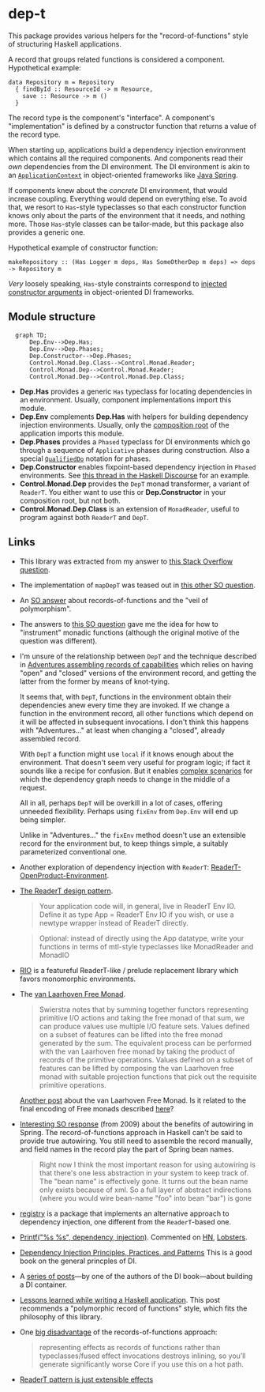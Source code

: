 # dep-t

This package provides various helpers for the "record-of-functions" style of
structuring Haskell applications. 

A record that groups related functions is considered a component. Hypothetical example:

```
data Repository m = Repository
  { findById :: ResourceId -> m Resource,
    save :: Resource -> m ()
  } 
```

The record type is the component's "interface". A component's "implementation" is
defined by a constructor function that returns a value of the record type.

When starting up, applications build a dependency injection environment
which contains all the required components. And components read their *own* dependencies
from the DI environment. The DI environment is akin to an
[`ApplicationContext`](https://docs.spring.io/spring-framework/docs/current/javadoc-api/org/springframework/context/ApplicationContext.html)
in object-oriented frameworks like [Java
Spring](https://docs.spring.io/spring-framework/docs/current/reference/html/).

If components knew about the *concrete* DI environment, that would increase
coupling. Everything would depend on everything else. To avoid that, we resort
to `Has`-style typeclasses so that each constructor function knows only about the
parts of the environment that it needs, and nothing more. Those `Has`-style classes can
be tailor-made, but this package also provides a generic one. 

Hypothetical example of constructor function:

```
makeRepository :: (Has Logger m deps, Has SomeOtherDep m deps) => deps -> Repository m
```

*Very* loosely speaking, `Has`-style constraints correspond to [injected
constructor arguments](https://docs.spring.io/spring-framework/docs/current/reference/html/core.html#beans-constructor-injection) in object-oriented DI frameworks.

## Module structure

```mermaid
  graph TD;
      Dep.Env-->Dep.Has;
      Dep.Env-->Dep.Phases;
      Dep.Constructor-->Dep.Phases;
      Control.Monad.Dep.Class-->Control.Monad.Reader;
      Control.Monad.Dep-->Control.Monad.Reader;
      Control.Monad.Dep-->Control.Monad.Dep.Class;
```

- __Dep.Has__ provides a generic `Has` typeclass for locating dependencies in an
environment. Usually, component implementations import this module.
- __Dep.Env__ complements __Dep.Has__ with helpers for building dependency injection environments. Usually, only the [composition root](https://stackoverflow.com/questions/6277771/what-is-a-composition-root-in-the-context-of-dependency-injection) of the application imports this module.
- __Dep.Phases__ provides a `Phased` typeclass for DI environments which go through a sequence of `Applicative` phases during construction. Also a special [`QualifiedDo`](https://downloads.haskell.org/ghc/latest/docs/users_guide/exts/qualified_do.html#extension-QualifiedDo) notation for phases.
- __Dep.Constructor__ enables fixpoint-based dependency injection in `Phased` environments. See [this thread in the Haskell Discourse](https://discourse.haskell.org/t/dependency-injection-fixed-points-and-monoidal-accumulators/5557) for an example.
- __Control.Monad.Dep__ provides the `DepT` monad transformer, a variant of `ReaderT`. You either want to use this or __Dep.Constructor__ in your composition root, but not both.
- __Control.Monad.Dep.Class__ is an extension of `MonadReader`, useful to program against both `ReaderT` and `DepT`.

## Links

- This library was extracted from my answer to [this Stack Overflow
  question](https://stackoverflow.com/a/61782258/1364288).

- The implementation of `mapDepT` was teased out in [this other SO question](https://stackoverflow.com/questions/65710657/writing-a-zooming-function-for-a-readert-like-monad-transformer).

- An [SO
  answer](https://stackoverflow.com/questions/57703898/how-to-call-impure-functions-from-pure-ones/57714058#57714058)
  about records-of-functions and the "veil of polymorphism".

- The answers to [this SO
  question](https://stackoverflow.com/questions/61642492/simplifying-the-invocation-of-functions-stored-inside-an-readert-environment)
  gave me the idea for how to "instrument" monadic functions (although the
  original motive of the question was different).

- I'm unsure of the relationship between `DepT` and the technique described in
  [Adventures assembling records of
  capabilities](https://discourse.haskell.org/t/adventures-assembling-records-of-capabilities/623)
  which relies on having "open" and "closed" versions of the environment
  record, and getting the latter from the former by means of knot-tying. 

  It seems that, with `DepT`, functions in the environment obtain their
  dependencies anew every time they are invoked. If we change a function in the
  environment record, all other functions which depend on it will be affected
  in subsequent invocations. I don't think this happens with "Adventures..." at
  least when changing a "closed", already assembled record.

  With `DepT` a function might use `local` if it knows enough about the
  environment. That doesn't seem very useful for program logic; if fact it
  sounds like a recipe for confusion. But it enables [complex
  scenarios](https://www.baeldung.com/spring-abstract-routing-data-source) for
  which the dependency graph needs to change in the middle of a request.

  All in all, perhaps `DepT` will be overkill in a lot of cases, offering
  unneeded flexibility. Perhaps using `fixEnv` from `Dep.Env` will end up being
  simpler.

  Unlike in "Adventures..." the `fixEnv` method doesn't use an extensible
  record for the environment but, to keep things simple, a suitably
  parameterized conventional one.

- Another exploration of dependency injection with `ReaderT`:
  [ReaderT-OpenProduct-Environment](https://github.com/keksnicoh/ReaderT-OpenProduct-Environment).

- [The ReaderT design pattern](https://www.fpcomplete.com/blog/2017/06/readert-design-pattern/).

  > Your application code will, in general, live in ReaderT Env IO. Define it as type App = ReaderT Env IO if you wish, or use a newtype wrapper instead of ReaderT directly.

  > Optional: instead of directly using the App datatype, write your functions in terms of mtl-style typeclasses like MonadReader and MonadIO

- [RIO](http://hackage.haskell.org/package/rio) is a featureful ReaderT-like /
  prelude replacement library which favors monomorphic environments.

- The [van Laarhoven Free Monad](http://r6.ca/blog/20140210T181244Z.html).

  > Swierstra notes that by summing together functors representing primitive I/O
  > actions and taking the free monad of that sum, we can produce values use
  > multiple I/O feature sets. Values defined on a subset of features can be
  > lifted into the free monad generated by the sum. The equivalent process can
  > be performed with the van Laarhoven free monad by taking the product of
  > records of the primitive operations. Values defined on a subset of features
  > can be lifted by composing the van Laarhoven free monad with suitable
  > projection functions that pick out the requisite primitive operations. 

  [Another post](https://www.tweag.io/blog/2019-03-20-capability-free-monad/van) about the van Laarhoven Free Monad. Is it related to the final encoding of Free monads described [here](https://blog.poisson.chat/posts/2021-10-20-initial-final-free-monad.html)?

- [Interesting SO response](https://stackoverflow.com/a/634754/1364288) (from
  2009) about the benefits of autowiring in Spring. The record-of-functions
  approach in Haskell can't be said to provide true autowiring. You still need
  to assemble the record manually, and field names in the record play the part
  of Spring bean names. 

  > Right now I think the most important reason for using autowiring is that
  > there's one less abstraction in your system to keep track of. The "bean name"
  > is effectively gone. It turns out the bean name only exists because of xml. So
  > a full layer of abstract indirections (where you would wire bean-name "foo"
  > into bean "bar") is gone

- [registry](http://hackage.haskell.org/package/registry) is a package that
  implements an alternative approach to dependency injection, one different
  from the `ReaderT`-based one. 

- [Printf("%s %s", dependency, injection)](https://www.fredrikholmqvist.com/posts/print-dependency-injection/). Commented on [HN](https://news.ycombinator.com/item?id=28915630), [Lobsters](https://lobste.rs/s/4axrt6/printf_s_s_dependency_injection).

- [Dependency Injection Principles, Practices, and
  Patterns](https://www.goodreads.com/book/show/44416307-dependency-injection-principles-practices-and-patterns)
  This is a good book on the general princples of DI. 

- A [series of posts](https://twitter.com/ploeh/status/1485514524962738179)—by one of the authors of the DI book—about building a DI container.

- [Lessons learned while writing a Haskell
  application](https://gvolpe.com/blog/lessons-learned-while-writing-a-haskell-app/).
  This post recommends a "polymorphic record of functions" style, which fits
  the philosophy of this library.

- One [big disadvantage](https://www.reddit.com/r/haskell/comments/r6foxv/opinions_on_reader_continuationbased_io/hmthsoy/) of the records-of-functions approach:

  > representing effects as records of functions rather than typeclasses/fused effect invocations destroys inlining, so you’ll generate significantly worse Core if you use this on a hot path.

- [ReaderT pattern is just extensible effects](https://www.reddit.com/r/haskell/comments/sjhatp/readert_pattern_is_just_extensible_effects/)

